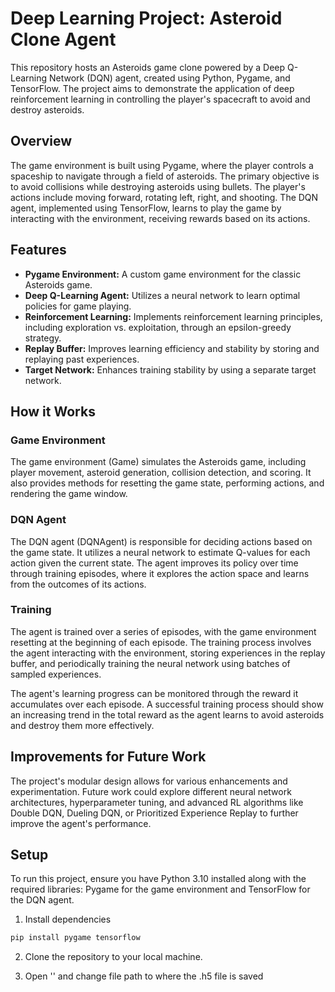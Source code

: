 # Deep Learning Project: Asteroid Clone Agent

This repository hosts an Asteroids game clone powered by a Deep Q-Learning Network (DQN) agent, created using Python, Pygame, and TensorFlow. The project aims to demonstrate the application of deep reinforcement learning in controlling the player's spacecraft to avoid and destroy asteroids.

## Overview
The game environment is built using Pygame, where the player controls a spaceship to navigate through a field of asteroids. The primary objective is to avoid collisions while destroying asteroids using bullets. The player's actions include moving forward, rotating left, right, and shooting. The DQN agent, implemented using TensorFlow, learns to play the game by interacting with the environment, receiving rewards based on its actions.

## Features
* **Pygame Environment:** A custom game environment for the classic Asteroids game.
* **Deep Q-Learning Agent:** Utilizes a neural network to learn optimal policies for game playing.
* **Reinforcement Learning:** Implements reinforcement learning principles, including exploration vs. exploitation, through an epsilon-greedy strategy.
* **Replay Buffer:** Improves learning efficiency and stability by storing and replaying past experiences.
* **Target Network:** Enhances training stability by using a separate target network.

## How it Works

### Game Environment
The game environment (Game) simulates the Asteroids game, including player movement, asteroid generation, collision detection, and scoring. It also provides methods for resetting the game state, performing actions, and rendering the game window.

### DQN Agent
The DQN agent (DQNAgent) is responsible for deciding actions based on the game state. It utilizes a neural network to estimate Q-values for each action given the current state. The agent improves its policy over time through training episodes, where it explores the action space and learns from the outcomes of its actions.

### Training
The agent is trained over a series of episodes, with the game environment resetting at the beginning of each episode. The training process involves the agent interacting with the environment, storing experiences in the replay buffer, and periodically training the neural network using batches of sampled experiences. 

The agent's learning progress can be monitored through the reward it accumulates over each episode. A successful training process should show an increasing trend in the total reward as the agent learns to avoid asteroids and destroy them more effectively.

## Improvements for Future Work
The project's modular design allows for various enhancements and experimentation. Future work could explore different neural network architectures, hyperparameter tuning, and advanced RL algorithms like Double DQN, Dueling DQN, or Prioritized Experience Replay to further improve the agent's performance.






















## Setup

To run this project, ensure you have Python 3.10 installed along with the required libraries: Pygame for the game environment and TensorFlow for the DQN agent.

1. Install dependencies

```python
pip install pygame tensorflow
```

2. Clone the repository to your local machine.

3. Open '' and change file path to where the .h5 file is saved
